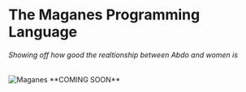 # **The Maganes Programming Language**
###### *Showing off how good the realtionship between Abdo and women is*
<img src="https://i.ibb.co/x1Bf8zM/94qy-Uihg-male-19-cartoon3.png" alt="Maganes" max-hight="50"/>
**COMING SOON**
